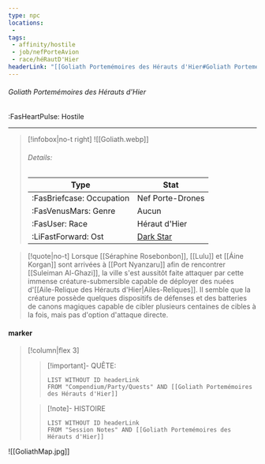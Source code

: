 ```yaml
---
type: npc
locations:
 - 
tags:
 - affinity/hostile
 - job/nefPorteAvion
 - race/héRautD'Hier
headerLink: "[[Goliath Portemémoires des Hérauts d'Hier#Goliath Portemémoires des Hérauts d'Hier]]"
---
```

###### Goliath Portemémoires des Hérauts d'Hier
<span class="sub2">:FasHeartPulse: Hostile </span>
___

> [!infobox|no-t right]
> ![[Goliath.webp]]
> ###### Details:
> | Type | Stat |
> | ---- | ---- |
> | :FasBriefcase: Occupation |  Nef Porte-Drones |
> | :FasVenusMars: Genre | Aucun |
> | :FasUser: Race | Héraut d'Hier |
> | :LiFastForward: Ost | [Dark Star](https://youtu.be/D_IkZbjfi1A?si=VKhgz7qHcETVPNLl) |
<span class="clearfix"></span>

> [!quote|no-t]
>Lorsque [[Séraphine Rosebonbon]], [[Lulu]] et [[Áine Korgan]] sont arrivées à [[Port Nyanzaru]] afin de rencontrer [[Suleiman Al-Ghazi]], la ville s'est aussitôt faite attaquer par cette immense créature-submersible capable de déployer des nuées d'[[Aile-Relique des Hérauts d'Hier|Ailes-Reliques]]. Il semble que la créature possède quelques dispositifs de défenses et des batteries de canons magiques capable de cibler plusieurs centaines de cibles à la fois, mais pas d'option d'attaque directe.

#### marker
> [!column|flex 3]
>> [!important]- QUÊTE:
>>```dataview
>>LIST WITHOUT ID headerLink
>>FROM "Compendium/Party/Quests" AND [[Goliath Portemémoires des Hérauts d'Hier]]
>
>>[!note]- HISTOIRE
>>```dataview
>>LIST WITHOUT ID headerLink
>>FROM "Session Notes" AND [[Goliath Portemémoires des Hérauts d'Hier]]

![[GoliathMap.jpg]]